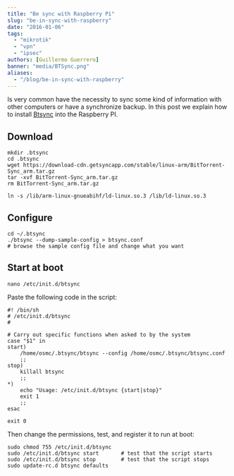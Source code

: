 ```yaml
---
title: "Be sync with Raspberry Pi"
slug: "be-in-sync-with-raspberry"
date: "2016-01-06"
tags:
  - "mikrotik"
  - "vpn"
  - "ipsec"
authors: [Guillermo Guerrero]
banner: "media/BTSync.png"
aliases:
  - "/blog/be-in-sync-with-raspberry"
---
```


Is very common have the necessity to sync some kind of information with other computers or have a synchronize backup. In this post we explain how to install [Btsync](https://getsync.com) into the Raspberry PI.

## Download

```
mkdir .btsync
cd .btsync
wget https://download-cdn.getsyncapp.com/stable/linux-arm/BitTorrent-Sync_arm.tar.gz
tar -xvf BitTorrent-Sync_arm.tar.gz
rm BitTorrent-Sync_arm.tar.gz

ln -s /lib/arm-linux-gnueabihf/ld-linux.so.3 /lib/ld-linux.so.3
```

## Configure

```
cd ~/.btsync
./btsync --dump-sample-config > btsync.conf
# browse the sample config file and change what you want
```

## Start at boot

```
nano /etc/init.d/btsync
```

Paste the following code in the script:

```
#! /bin/sh
# /etc/init.d/btsync
#

# Carry out specific functions when asked to by the system
case "$1" in
start)
    /home/osmc/.btsync/btsync --config /home/osmc/.btsync/btsync.conf
    ;;
stop)
    killall btsync
    ;;
*)
    echo "Usage: /etc/init.d/btsync {start|stop}"
    exit 1
    ;;
esac

exit 0
```

Then change the permissions, test, and register it to run at boot:
```
sudo chmod 755 /etc/init.d/btsync
sudo /etc/init.d/btsync start       # test that the script starts
sudo /etc/init.d/btsync stop        # test that the script stops
sudo update-rc.d btsync defaults
```
